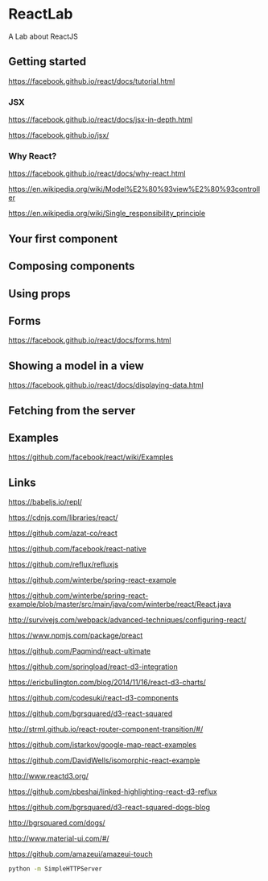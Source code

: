 # ReactLab
A Lab about ReactJS

## Getting started
https://facebook.github.io/react/docs/tutorial.html

### JSX

https://facebook.github.io/react/docs/jsx-in-depth.html

https://facebook.github.io/jsx/

### Why React?

https://facebook.github.io/react/docs/why-react.html

https://en.wikipedia.org/wiki/Model%E2%80%93view%E2%80%93controller

https://en.wikipedia.org/wiki/Single_responsibility_principle

## Your first component
## Composing components
## Using props
## Forms

https://facebook.github.io/react/docs/forms.html

## Showing a model in a view

https://facebook.github.io/react/docs/displaying-data.html

## Fetching from the server

## Examples

https://github.com/facebook/react/wiki/Examples

## Links

https://babeljs.io/repl/

https://cdnjs.com/libraries/react/

https://github.com/azat-co/react

https://github.com/facebook/react-native

https://github.com/reflux/refluxjs

https://github.com/winterbe/spring-react-example

https://github.com/winterbe/spring-react-example/blob/master/src/main/java/com/winterbe/react/React.java

http://survivejs.com/webpack/advanced-techniques/configuring-react/

https://www.npmjs.com/package/preact

https://github.com/Paqmind/react-ultimate

https://github.com/springload/react-d3-integration

https://ericbullington.com/blog/2014/11/16/react-d3-charts/

https://github.com/codesuki/react-d3-components

https://github.com/bgrsquared/d3-react-squared

http://strml.github.io/react-router-component-transition/#/

https://github.com/istarkov/google-map-react-examples

https://github.com/DavidWells/isomorphic-react-example

http://www.reactd3.org/

https://github.com/pbeshai/linked-highlighting-react-d3-reflux

https://github.com/bgrsquared/d3-react-squared-dogs-blog

http://bgrsquared.com/dogs/

http://www.material-ui.com/#/

https://github.com/amazeui/amazeui-touch

``` bash
python -m SimpleHTTPServer
```




